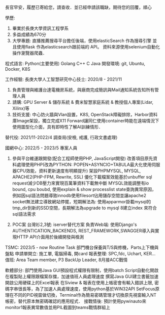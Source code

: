 長官早安，履歷已寄給您，請查收．並已經申請該職缺，期待您的回覆，順心


學歷:
1. 畢業於長庚大學資訊工程學系
2. 多益成績為670分
3. 大學專題: 直播推薦搜尋平台擔任後端，使用elasticSearch 作為搜尋引擎 並且使用flask 作為elasticsearch跟前端的 API。 資料來源使用selenium自動化操作瀏覽器爬蟲．

程式語言: Python(主要使用) Golang C++ C Java
開發環境: git, Ubuntu, Docker, K8S


工作經驗:
長庚大學人工智慧研究中心技士: 2020/8 - 2021/11
1. 負責管理與維護台達電機房系統，與廠商完成簡訊與Mail通知系統告知所有管理人員
2. 請購: GPU Server & 儲存系統 & 費米智慧家庭系統 & 教授個人專案(Lidar, Xilinx)等
4. 技術支援: 中心防火牆與Vlan設置，K8S, OpenStack障礙排除，Harbor資料庫Image架設，獨立完成X11 Forward讓同仁使用container時能在遠端情況下使用圖型化介面，具有即時性了解AI訓練情形．

替代役: 2021/11-2022/4
調查局(安檢, 戒護, 行政文書處理)

國網中心: 2022/5 - 2023/5
專案人員
1. 參與平台維運跟開發(配合工程師使用PHP, JavaScript開發)
   改善項目原先資料處理使用PHP(改為PYTHON: POPEN+ASYNCIO+TABULA最大化使用伺服器CPU效能，資料更新速度有明顯提升)
   架設PHPMYSQL, MYSQL, APACHE2(PHP-FPM, Rewrite, SSL)
   優化下載檔案效能基於unbuffer sql request減少DB壓力來實現百萬筆資料下載無中斷
   MYSQL效能調整有io bound, cpu boubd, 使用explain & show processlist state查詢異常原因，例如因sql語法問題導致innodb使用filesort佔用儲存空間並讓apache2 socket無法建立導致網站停擺，短期解法為: 使用apparmor掛載mysql的tmp_dir到新的SSD空間，長期解法為upgrade to mysql 8建立index 來符合sql語法需求

3. POC案
   台灣衫2,3號: iserver替代方案
   負責Web端: 使用Django's AUTHENTICATION_BACKENDS, REST_FRAMEWORK,SWAGGER導入與實現HTTP API介面用於後續開發與檢測

TSMC: 2023/5 - now
Routine Task
部門機台保養與T/S與修機，Parts上下機與盤點
申請單開立: 施工單, 電腦掃毒, 開card
報表整理: SPC,fdc, Uchart, KER...
值班: Area Team member, P3 BackUp Leader, 8月接ACC戰情

軟體部分: 
部門使用Java GUI預設程式權限有限制，使用batch Script自動化開啟在複製貼上權限跟檔案存擋，加速值班人員處理速度
撰寫Java GUI建立書籤加速開啟公用硬碟上的Excel報表
在Siview & 報表在使用上帳密會有輸入錯誤上限, 密碼字串很長等，為了加速人員處理速度，使用python基於WIN32API SetFocus原理在不同的PID視窗做切換，Terminal作為簡易密碼管理才切換原先視窗輸入NT帳密，替代原本無密碼確認的應用程式．
接戰情後: 預計使用pywinauto來monitor1報表異常數值並用PIL截圖到teams戰情群組上
